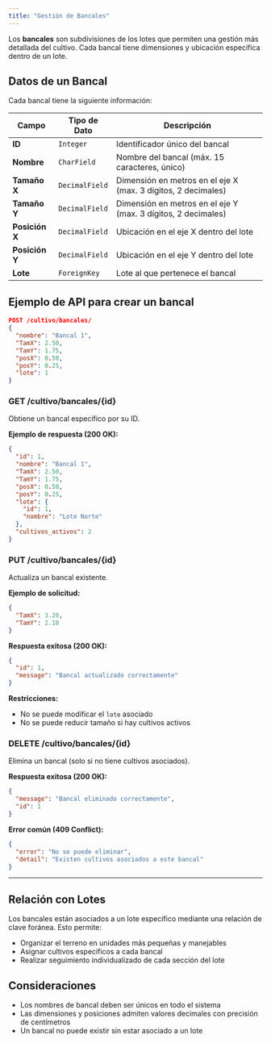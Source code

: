 ```yaml
---
title: "Gestión de Bancales"
---
```


Los **bancales** son subdivisiones de los lotes que permiten una gestión más detallada del cultivo. Cada bancal tiene dimensiones y ubicación específica dentro de un lote.

## Datos de un Bancal
Cada bancal tiene la siguiente información:

| Campo           | Tipo de Dato  | Descripción |
|---------------|-------------|-------------|
| **ID**       | `Integer`    | Identificador único del bancal |
| **Nombre**   | `CharField`  | Nombre del bancal (máx. 15 caracteres, único) |
| **Tamaño X** | `DecimalField` | Dimensión en metros en el eje X (max. 3 dígitos, 2 decimales) |
| **Tamaño Y** | `DecimalField` | Dimensión en metros en el eje Y (max. 3 dígitos, 2 decimales) |
| **Posición X** | `DecimalField` | Ubicación en el eje X dentro del lote |
| **Posición Y** | `DecimalField` | Ubicación en el eje Y dentro del lote |
| **Lote**     | `ForeignKey` | Lote al que pertenece el bancal |

## Ejemplo de API para crear un bancal
```json
POST /cultivo/bancales/
{
  "nombre": "Bancal 1",
  "TamX": 2.50,
  "TamY": 1.75,
  "posX": 0.50,
  "posY": 0.25,
  "lote": 1
}
```
### **GET /cultivo/bancales/{id}**
Obtiene un bancal específico por su ID.

**Ejemplo de respuesta (200 OK):**
```json
{
  "id": 1,
  "nombre": "Bancal 1",
  "TamX": 2.50,
  "TamY": 1.75,
  "posX": 0.50,
  "posY": 0.25,
  "lote": {
    "id": 1,
    "nombre": "Lote Norte"
  },
  "cultivos_activos": 2
}
```


### **PUT /cultivo/bancales/{id}**
Actualiza un bancal existente.

**Ejemplo de solicitud:**
```json
{
  "TamX": 3.20,
  "TamY": 2.10
}
```

**Respuesta exitosa (200 OK):**
```json
{
  "id": 1,
  "message": "Bancal actualizado correctamente"
}
```

**Restricciones:**
- No se puede modificar el `lote` asociado
- No se puede reducir tamaño si hay cultivos activos

### **DELETE /cultivo/bancales/{id}**
Elimina un bancal (solo si no tiene cultivos asociados).

**Respuesta exitosa (200 OK):**
```json
{
  "message": "Bancal eliminado correctamente",
  "id": 1
}
```

**Error común (409 Conflict):**
```json
{
  "error": "No se puede eliminar",
  "detail": "Existen cultivos asociados a este bancal"
}
```

---

## Relación con Lotes
Los bancales están asociados a un lote específico mediante una relación de clave foránea. Esto permite:
- Organizar el terreno en unidades más pequeñas y manejables
- Asignar cultivos específicos a cada bancal
- Realizar seguimiento individualizado de cada sección del lote

## Consideraciones
- Los nombres de bancal deben ser únicos en todo el sistema
- Las dimensiones y posiciones admiten valores decimales con precisión de centímetros
- Un bancal no puede existir sin estar asociado a un lote

